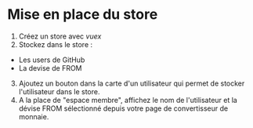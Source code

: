 # Mise en place du store

1. Créez un store avec *vuex*
2. Stockez dans le store :
- Les users de GitHub
- La devise de FROM
3. Ajoutez un bouton dans la carte d'un utilisateur qui permet de stocker l'utilisateur dans le store.
4. A la place de "espace membre", affichez le nom de l'utilisateur et la dévise FROM sélectionné depuis votre page de convertisseur de monnaie.